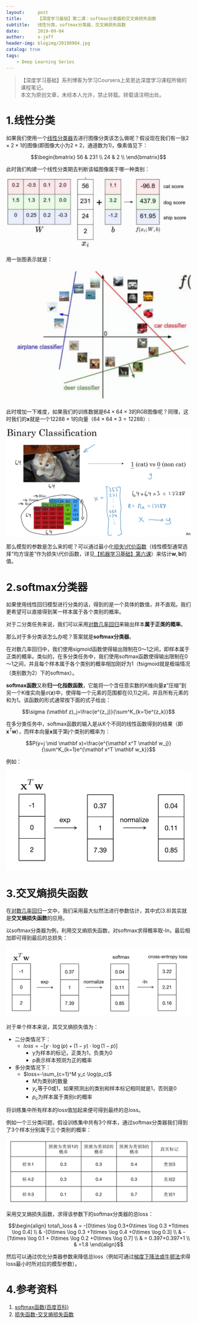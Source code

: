 ```yaml
---
layout:     post
title:      【深度学习基础】第二课：softmax分类器和交叉熵损失函数
subtitle:   线性分类，softmax分类器，交叉熵损失函数
date:       2019-09-04
author:     x-jeff
header-img: blogimg/20190904.jpg
catalog: true
tags:
    - Deep Learning Series
---
```

>【深度学习基础】系列博客为学习Coursera上吴恩达深度学习课程所做的课程笔记。  
>本文为原创文章，未经本人允许，禁止转载。转载请注明出处。

# 1.线性分类

如果我们使用一个[线性分类器](http://shichaoxin.com/2019/06/30/机器学习基础-第六课-线性回归/)去进行图像分类该怎么做呢？假设现在我们有一张$2\times2\times1$的图像(即图像大小为$2\times 2$，通道数为1)，像素值见下：

$$\begin{bmatrix} 56 & 231 \\ 24 & 2 \\ \end{bmatrix}$$

此时我们构建一个线性分类期去判断该幅图像属于哪一种类别：

![](https://github.com/x-jeff/BlogImage/raw/master/DeepLearningSeries/Lesson2/2x1.png)

用一张图表示就是：

![](https://github.com/x-jeff/BlogImage/raw/master/DeepLearningSeries/Lesson2/2x2.png)

此时增加一下难度，如果我们的训练数据是$64\times 64 \times 3$的RGB图像呢？同理，这时我们的$\mathbf x$就是一个$12288\times 1$的向量（$64\times 64 \times 3=12288$）:

![](https://github.com/x-jeff/BlogImage/raw/master/DeepLearningSeries/Lesson2/2x6.png)

那么模型的参数是怎么来的呢？可以通过最小化[损失\代价函数](http://shichaoxin.com/2018/12/02/数学基础-第二课-目标函数-损失函数-代价函数/)（线性模型通常选择“均方误差”作为损失\代价函数，详见[【机器学习基础】第六课](http://shichaoxin.com/2019/06/30/机器学习基础-第六课-线性回归/)）来估计$\mathbf w,\mathbf b$的值。

# 2.softmax分类器

如果使用线性回归模型进行分类的话，得到的是一个具体的数值，并不直观。我们更希望可以直接得到某一样本属于各个类别的概率。

对于二分类任务来说，我们可以采用[对数几率回归](http://shichaoxin.com/2019/08/21/机器学习基础-第七课-对数几率回归/)来输出样本**属于正类的概率**。

那么对于多分类该怎么办呢？答案就是**softmax分类器**。

在对数几率回归中，我们使用sigmoid函数使得输出限制在0～1之间，即样本属于正类的概率。类似的，在多分类任务中，我们使用softmax函数使得输出限制在0～1之间，并且每个样本属于各个类别的概率相加刚好为1（❗️sigmoid就是极端情况（类别数为2）下的softmax）。

**softmax函数**又称**归一化指数函数**，它能将一个含任意实数的K维向量$\mathbf z$“压缩”到另一个K维实向量$\sigma (\mathbf z)$中，使得每一个元素的范围都在(0,1)之间，并且所有元素的和为1。该函数的形式通常按下面的式子给出：

$$\sigma (\mathbf z)_j=\frac{e^{z_j}}{\sum^K_{k=1}e^{z_k}}$$

在多分类任务中，softmax函数的输入是从K个不同的线性函数得到的结果（即$\mathbf x^T \mathbf w$），而样本向量$\mathbf x$属于第j个类别的概率为：

$$P(y=j \mid \mathbf x)=\frac{e^{\mathbf x^T \mathbf w_j}}{\sum^K_{k=1}e^{\mathbf x^T \mathbf w_k}}$$

例如：

![](https://github.com/x-jeff/BlogImage/raw/master/DeepLearningSeries/Lesson2/2x3.png)

# 3.交叉熵损失函数

在[对数几率回归](http://shichaoxin.com/2019/08/21/机器学习基础-第七课-对数几率回归/)一文中，我们采用最大似然法进行参数估计，其中式(3.8)其实就是**交叉熵损失函数**的应用。

以softmax分类器为例，利用交叉熵损失函数，对softmax求得概率取-ln，最后相加即可得到最后的总损失：

![](https://github.com/x-jeff/BlogImage/raw/master/DeepLearningSeries/Lesson2/2x4.png)

对于单个样本来说，其交叉熵损失值为：

* 二分类情况下：
	* $loss=-[y\cdot \log(p)+(1-y)\cdot \log(1-p)]$
		* y为样本的标记，正类为1，负类为0
		* p表示样本预测为正的概率
* 多分类情况下：
	* $loss=-\sum_{c=1}^M y_c \log(p_c)$
		* M为类别的数量
		* $y_c$等于0或1，如果预测出的类别和样本标记相同就是1，否则是0
		* $p_c$为样本属于类别c的概率

将训练集中所有样本的loss值加起来便可得到最终的总loss。

例如一个三分类问题，假设训练集中共有3个样本，通过softmax分类器我们得到了3个样本分别属于三个类别的概率：

![](https://github.com/x-jeff/BlogImage/raw/master/DeepLearningSeries/Lesson2/2x5.png)

采用交叉熵损失函数，求得该参数下的softmax分类器的总loss：

$$\begin{align} total\_loss & = -[0\times \log 0.3+0\times \log 0.3 +1\times \log 0.4] \\ & -[0\times \log 0.3 +1\times \log 0.4 +0\times \log 0.3] \\ & -[1\times \log 0.1 + 0\times \log 0.2 +0\times \log 0.7] \\ & = 0.397+0.397+1 \\ & =1.8 \end{align}$$

然后可以通过优化分类器参数来降低总loss（例如可通过[梯度下降法或牛顿法](http://shichaoxin.com/2019/07/10/数学基础-第六课-梯度下降法和牛顿法/)求得loss最小时所对应的模型参数）。

# 4.参考资料

1. [softmax函数(百度百科)](https://baike.baidu.com/item/Softmax函数/22772270?fr=aladdin)
2. [损失函数-交叉熵损失函数](https://zhuanlan.zhihu.com/p/35709485)
